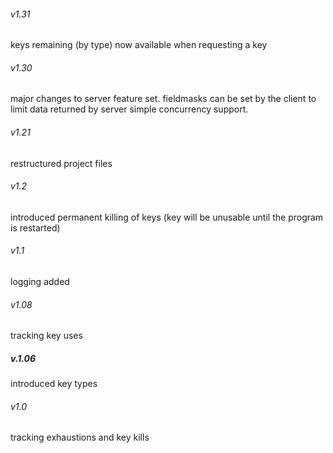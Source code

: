 ######   v1.31
keys remaining (by type) now available when requesting a key
######   v1.30
major changes to server feature set.  fieldmasks can be set by the client to limit data returned by server
simple concurrency support.
######   v1.21
restructured project files
######   v1.2
introduced permanent killing of keys (key will be unusable until the program is restarted) 
######   v1.1
logging added
######   v1.08
tracking key uses
#####   v.1.06
introduced key types
######  v1.0
tracking exhaustions and key kills